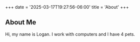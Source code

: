 +++
date = '2025-03-17T19:27:56-06:00'
title = 'About'
+++

## About Me

Hi, my name is Logan. I work with computers and I have 4 pets.

